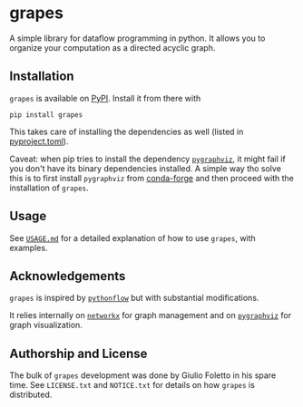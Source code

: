 # grapes

A simple library for dataflow programming in python.
It allows you to organize your computation as a directed acyclic graph.

## Installation

`grapes` is available on [PyPI](https://pypi.org/project/grapes/).
Install it from there with

```console
pip install grapes
```

This takes care of installing the dependencies as well (listed in [pyproject.toml](pyproject.toml)).

Caveat: when pip tries to install the dependency [`pygraphviz`](https://github.com/pygraphviz/pygraphviz), it might fail if you don't have its binary dependencies installed.
A simple way tho solve this is to first install `pygraphviz` from [conda-forge](https://conda-forge.org/) and then proceed with the installation of `grapes`.

## Usage

See [`USAGE.md`](USAGE.md) for a detailed explanation of how to use `grapes`, with examples.

## Acknowledgements

`grapes` is inspired by [`pythonflow`](https://github.com/spotify/pythonflow) but with substantial modifications.

It relies internally on [`networkx`](https://networkx.org/) for graph management and on [`pygraphviz`](https://github.com/pygraphviz/pygraphviz) for graph visualization.

## Authorship and License

The bulk of `grapes` development was done by Giulio Foletto in his spare time.
See `LICENSE.txt` and `NOTICE.txt` for details on how `grapes` is distributed.
